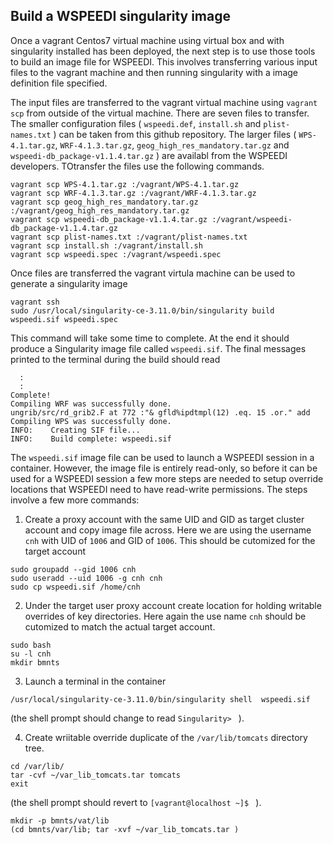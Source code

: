 ## Build a WSPEEDI singularity image

Once a vagrant Centos7 virtual machine using virtual box and with singularity installed has been deployed, the next step is to use those tools to build an image
file for WSPEEDI. This involves transferring various input files to the vagrant machine and then running singularity with a image definition file specified.

The input files are transferred to the vagrant virtual machine using `vagrant scp` from outside of the virtual machine. There are seven files to transfer. 
The smaller configuration files ( `wspeedi.def`, `install.sh` and `plist-names.txt` ) can be taken from this github repository. The larger files
( `WPS-4.1.tar.gz`, `WRF-4.1.3.tar.gz`, `geog_high_res_mandatory.tar.gz` and `wspeedi-db_package-v1.1.4.tar.gz` ) are availabl from
the WSPEEDI developers. TOtransfer the files use the following commands.

```
vagrant scp WPS-4.1.tar.gz :/vagrant/WPS-4.1.tar.gz 
vagrant scp WRF-4.1.3.tar.gz :/vagrant/WRF-4.1.3.tar.gz 
vagrant scp geog_high_res_mandatory.tar.gz :/vagrant/geog_high_res_mandatory.tar.gz 
vagrant scp wspeedi-db_package-v1.1.4.tar.gz :/vagrant/wspeedi-db_package-v1.1.4.tar.gz 
vagrant scp plist-names.txt :/vagrant/plist-names.txt 
vagrant scp install.sh :/vagrant/install.sh 
vagrant scp wspeedi.spec :/vagrant/wspeedi.spec 
```

Once files are transferred the vagrant virtula machine can be used to generate a singularity image

```
vagrant ssh
sudo /usr/local/singularity-ce-3.11.0/bin/singularity build  wspeedi.sif wspeedi.spec
```

This command will take some time to complete. At the end it should produce a Singularity image file called `wspeedi.sif`. The final messages printed
to the terminal during the build should read
```
  :
  :
Complete!
Compiling WRF was successfully done.
ungrib/src/rd_grib2.F at 772 :"& gfld%ipdtmpl(12) .eq. 15 .or." add
Compiling WPS was successfully done.
INFO:    Creating SIF file...
INFO:    Build complete: wspeedi.sif
```

The `wspeedi.sif` image file can be used to launch a WSPEEDI session in a container. However, the image file is entirely read-only, so before
it can be used for a WSPEEDI session a few more steps are needed to setup override locations that
WSPEEDI need to have read-write permissions. The steps involve a few more commands:

  1. Create a proxy account with the same UID and GID as target cluster account and copy image file across. Here we
  are using the username `cnh` with UID of `1006` and GID of `1006`. This should be cutomized for the
  target account
  ```
  sudo groupadd --gid 1006 cnh
  sudo useradd --uid 1006 -g cnh cnh
  sudo cp wspeedi.sif /home/cnh
  ```

  2. Under the target user proxy account create location for holding writable overrides of key directories. Here again the use name `cnh` should be cutomized to match the actual target account.
  ```
  sudo bash
  su -l cnh
  mkdir bmnts
  ```

  3. Launch a terminal in the container
 
  ```
  /usr/local/singularity-ce-3.11.0/bin/singularity shell  wspeedi.sif 
  ```
  (the shell prompt should change to read `Singularity> ` ).

  4. Create wriitable override duplicate of the `/var/lib/tomcats` directory tree.
  ```
  cd /var/lib/
  tar -cvf ~/var_lib_tomcats.tar tomcats
  exit
  ```
  (the shell prompt should revert to `[vagrant@localhost ~]$ ` ).
  ```
  mkdir -p bmnts/vat/lib
  (cd bmnts/var/lib; tar -xvf ~/var_lib_tomcats.tar )
  ```
  
  
  
  
  
  
  
  
  
  
  
  
